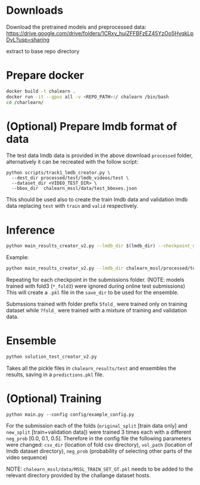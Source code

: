 

# Downloads


Download the pretrained models and preprocessed data: https://drive.google.com/drive/folders/1CRxy_huiZFFBFzEZ45YzOo5HyqkLpDyL?usp=sharing

extract to base repo directory


# Prepare docker

```bash
docker build -t chalearn .
docker run -it --gpus all -v <REPO_PATH>:/ chalearn /bin/bash
cd /charlearn/
```

# (Optional) Prepare lmdb format of data

The test data lmdb data is provided in the above download `processed` folder, alternatively it can be recreated with the follow script:

```
python scripts/track1_lmdb_creator.py \
  --dest_dir processed/test/lmdb_videos/test \
  --dataset_dir <VIDEO_TEST_DIR> \
  --bbox_dir  chalearn_mssl/data/test_bboxes.json
```
This should be used also to create the train lmdb data and validation lmdb data replacing `test` with `train` and `valid` respectively.


# Inference

```bash
python main_results_creator_v2.py --lmdb_dir $(lmdb_dir) --checkpoint_dir $(checkpoint_dir) --save_dir $(save_dir)
```

Example:
```bash
python main_results_creator_v2.py --lmdb_dir chalearn_mssl/processed/test/lmdb_videos/test --checkpoint_dir chalearn_mssl/submissions/7fold_neg0/valinc_maxfix_neg0_fold0/ckpts/best_checkpoint_80_0.2793.pt --save_dir chalearn_results
```

Repeating for each checkpoint in the submissions folder. (NOTE: models trained with fold3 (`*_fold3`) were ignored during online test submissions)
This will create a `.pkl` file in the `save_dir` to be used for the ensemble.

Submssions trained with folder prefix `5fold_` were trained only on training dataset while `7fold_` were trained with a mixture of training and validation data.


# Ensemble

```python
python solution_test_creator_v2.py
```

Takes all the pickle files in `chalearn_results/test` and ensembles the results, saving in a `predictions.pkl` file.




# (Optional) Training

```
python main.py --config config/example_config.py
```

For the submission each of the folds (`original_split` [train data only] and `new_split` [train+validation data]) were trained 3 times each with a different `neg_prob` [0.0, 0.1, 0.5].
Therefore in the config file the following parameters were changed:
`csv_dir` (location of fold csv directory), `vol_path` (location of lmdb dataset directory), `neg_prob` (probability of selecting other parts of the video sequence)

NOTE: `chalearn_mssl/data/MSSL_TRAIN_SET_GT.pkl` needs to be added to the relevant directory provided by the challange dataset hosts.
